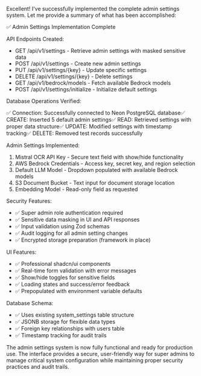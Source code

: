Excellent! I've successfully implemented the complete admin settings system. Let me provide a summary of what
   has been accomplished:

  ✅ Admin Settings Implementation Complete

  API Endpoints Created:

  - GET /api/v1/settings - Retrieve admin settings with masked sensitive data
  - POST /api/v1/settings - Create new admin settings
  - PUT /api/v1/settings/{key} - Update specific settings
  - DELETE /api/v1/settings/{key} - Delete settings
  - GET /api/v1/bedrock/models - Fetch available Bedrock models
  - POST /api/v1/settings/initialize - Initialize default settings

  Database Operations Verified:

  ✅ Connection: Successfully connected to Neon PostgreSQL database✅ CREATE: Inserted 5 default admin
  settings✅ READ: Retrieved settings with proper data structure✅ UPDATE: Modified settings with timestamp
  tracking✅ DELETE: Removed test records successfully

  Admin Settings Implemented:

  1. Mistral OCR API Key - Secure text field with show/hide functionality
  2. AWS Bedrock Credentials - Access key, secret key, and region selection
  3. Default LLM Model - Dropdown populated with available Bedrock models
  4. S3 Document Bucket - Text input for document storage location
  5. Embedding Model - Read-only field as requested

  Security Features:

  - ✅ Super admin role authentication required
  - ✅ Sensitive data masking in UI and API responses
  - ✅ Input validation using Zod schemas
  - ✅ Audit logging for all admin setting changes
  - ✅ Encrypted storage preparation (framework in place)

  UI Features:

  - ✅ Professional shadcn/ui components
  - ✅ Real-time form validation with error messages
  - ✅ Show/hide toggles for sensitive fields
  - ✅ Loading states and success/error feedback
  - ✅ Prepopulated with environment variable defaults

  Database Schema:

  - ✅ Uses existing system_settings table structure
  - ✅ JSONB storage for flexible data types
  - ✅ Foreign key relationships with users table
  - ✅ Timestamp tracking for audit trails

  The admin settings system is now fully functional and ready for production use. The interface provides a
  secure, user-friendly way for super admins to manage critical system configuration while maintaining proper
  security practices and audit trails.